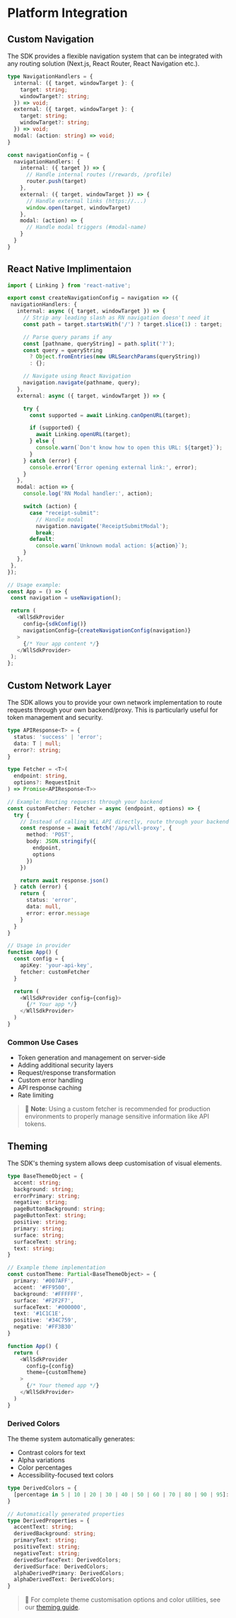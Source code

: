 # Platform Integration

## Custom Navigation

The SDK provides a flexible navigation system that can be integrated with any routing solution (Next.js, React Router, React Navigation etc.).

```typescript
type NavigationHandlers = {
  internal: ({ target, windowTarget }: {
    target: string;
    windowTarget?: string;
  }) => void;
  external: ({ target, windowTarget }: {
    target: string;
    windowTarget?: string;
  }) => void;
  modal: (action: string) => void;
}

const navigationConfig = {
  navigationHandlers: {
    internal: ({ target }) => {
      // Handle internal routes (/rewards, /profile)
      router.push(target)
    },
    external: ({ target, windowTarget }) => {
      // Handle external links (https://...)
      window.open(target, windowTarget)
    },
    modal: (action) => {
      // Handle modal triggers (#modal-name)
    }
  }
}
```

## React Native Implimentaion

```typescript
import { Linking } from 'react-native';

export const createNavigationConfig = navigation => ({
 navigationHandlers: {
   internal: async ({ target, windowTarget }) => {
     // Strip any leading slash as RN navigation doesn't need it
     const path = target.startsWith('/') ? target.slice(1) : target;

     // Parse query params if any
     const [pathname, queryString] = path.split('?');
     const query = queryString
       ? Object.fromEntries(new URLSearchParams(queryString))
       : {};

     // Navigate using React Navigation
     navigation.navigate(pathname, query);
   },
   external: async ({ target, windowTarget }) => {

     try {
       const supported = await Linking.canOpenURL(target);

       if (supported) {
         await Linking.openURL(target);
       } else {
         console.warn(`Don't know how to open this URL: ${target}`);
       }
     } catch (error) {
       console.error('Error opening external link:', error);
     }
   },
   modal: action => {
     console.log('RN Modal handler:', action);

     switch (action) {
       case "receipt-submit":
         // Handle modal
         navigation.navigate('ReceiptSubmitModal');
         break;
       default:
         console.warn(`Unknown modal action: ${action}`);
     }
   },
 },
});

// Usage example:
const App = () => {
 const navigation = useNavigation();

 return (
   <WllSdkProvider
     config={sdkConfig()}
     navigationConfig={createNavigationConfig(navigation)}
   >
     {/* Your app content */}
   </WllSdkProvider>
 );
};
```

## Custom Network Layer

The SDK allows you to provide your own network implementation to route requests through your own backend/proxy. This is particularly useful for token management and security.

```typescript
type APIResponse<T> = {
  status: 'success' | 'error';
  data: T | null;
  error?: string;
}

type Fetcher = <T>(
  endpoint: string,
  options?: RequestInit
) => Promise<APIResponse<T>>

// Example: Routing requests through your backend
const customFetcher: Fetcher = async (endpoint, options) => {
  try {
    // Instead of calling WLL API directly, route through your backend
    const response = await fetch('/api/wll-proxy', {
      method: 'POST',
      body: JSON.stringify({
        endpoint,
        options
      })
    })

    return await response.json()
  } catch (error) {
    return {
      status: 'error',
      data: null,
      error: error.message
    }
  }
}

// Usage in provider
function App() {
  const config = {
    apiKey: 'your-api-key',
    fetcher: customFetcher
  }

  return (
    <WllSdkProvider config={config}>
      {/* Your app */}
    </WllSdkProvider>
  )
}
```

### Common Use Cases

- Token generation and management on server-side
- Adding additional security layers
- Request/response transformation
- Custom error handling
- API response caching
- Rate limiting

> 📘 **Note**: Using a custom fetcher is recommended for production environments to properly manage sensitive information like API tokens.

## Theming

The SDK's theming system allows deep customisation of visual elements.

```typescript
type BaseThemeObject = {
  accent: string;
  background: string;
  errorPrimary: string;
  negative: string;
  pageButtonBackground: string;
  pageButtonText: string;
  positive: string;
  primary: string;
  surface: string;
  surfaceText: string;
  text: string;
}

// Example theme implementation
const customTheme: Partial<BaseThemeObject> = {
  primary: '#007AFF',
  accent: '#FF9500',
  background: '#FFFFFF',
  surface: '#F2F2F7',
  surfaceText: '#000000',
  text: '#1C1C1E',
  positive: '#34C759',
  negative: '#FF3B30'
}

function App() {
  return (
    <WllSdkProvider
      config={config}
      theme={customTheme}
    >
      {/* Your themed app */}
    </WllSdkProvider>
  )
}
```

### Derived Colors

The theme system automatically generates:
- Contrast colors for text
- Alpha variations
- Color percentages
- Accessibility-focused text colors

```typescript
type DerivedColors = {
  [percentage in 5 | 10 | 20 | 30 | 40 | 50 | 60 | 70 | 80 | 90 | 95]: string;
}

// Automatically generated properties
type DerivedProperties = {
  accentText: string;
  derivedBackground: string;
  primaryText: string;
  positiveText: string;
  negativeText: string;
  derivedSurfaceText: DerivedColors;
  derivedSurface: DerivedColors;
  alphaDerivedPrimary: DerivedColors;
  alphaDerivedText: DerivedColors;
}
```

> 📘 For complete theme customisation options and color utilities, see our [theming guide](/guide/theming).
